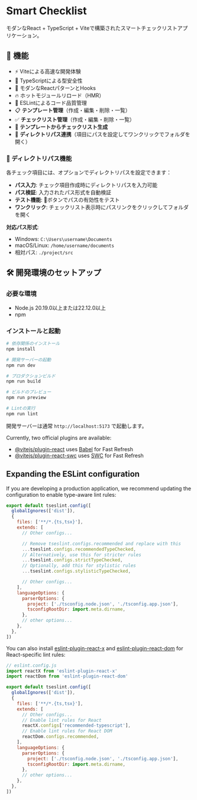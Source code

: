 # Smart Checklist

モダンなReact + TypeScript + Viteで構築されたスマートチェックリストアプリケーション。

## 🚀 機能

- ⚡ Viteによる高速な開発体験
- 📝 TypeScriptによる型安全性
- 🎨 モダンなReactパターンとHooks
- 🔥 ホットモジュールリロード（HMR）
- 📏 ESLintによるコード品質管理
- 📋 **テンプレート管理**（作成・編集・削除・一覧）
- ✅ **チェックリスト管理**（作成・編集・削除・一覧）
- 🔄 **テンプレートからチェックリスト生成**
- 📁 **ディレクトリパス連携**（項目にパスを設定してワンクリックでフォルダを開く）

### 📁 ディレクトリパス機能

各チェック項目には、オプションでディレクトリパスを設定できます：

- **パス入力**: チェック項目作成時にディレクトリパスを入力可能
- **パス検証**: 入力されたパス形式を自動検証
- **テスト機能**: 📁ボタンでパスの有効性をテスト
- **ワンクリック**: チェックリスト表示時にパスリンクをクリックしてフォルダを開く

**対応パス形式**:
- Windows: `C:\Users\username\Documents`
- macOS/Linux: `/home/username/documents`
- 相対パス: `./project/src`

## 🛠️ 開発環境のセットアップ

### 必要な環境
- Node.js 20.19.0以上または22.12.0以上
- npm

### インストールと起動

```bash
# 依存関係のインストール
npm install

# 開発サーバーの起動
npm run dev

# プロダクションビルド
npm run build

# ビルドのプレビュー
npm run preview

# Lintの実行
npm run lint
```

開発サーバーは通常 `http://localhost:5173` で起動します。

Currently, two official plugins are available:

- [@vitejs/plugin-react](https://github.com/vitejs/vite-plugin-react/blob/main/packages/plugin-react) uses [Babel](https://babeljs.io/) for Fast Refresh
- [@vitejs/plugin-react-swc](https://github.com/vitejs/vite-plugin-react/blob/main/packages/plugin-react-swc) uses [SWC](https://swc.rs/) for Fast Refresh

## Expanding the ESLint configuration

If you are developing a production application, we recommend updating the configuration to enable type-aware lint rules:

```js
export default tseslint.config([
  globalIgnores(['dist']),
  {
    files: ['**/*.{ts,tsx}'],
    extends: [
      // Other configs...

      // Remove tseslint.configs.recommended and replace with this
      ...tseslint.configs.recommendedTypeChecked,
      // Alternatively, use this for stricter rules
      ...tseslint.configs.strictTypeChecked,
      // Optionally, add this for stylistic rules
      ...tseslint.configs.stylisticTypeChecked,

      // Other configs...
    ],
    languageOptions: {
      parserOptions: {
        project: ['./tsconfig.node.json', './tsconfig.app.json'],
        tsconfigRootDir: import.meta.dirname,
      },
      // other options...
    },
  },
])
```

You can also install [eslint-plugin-react-x](https://github.com/Rel1cx/eslint-react/tree/main/packages/plugins/eslint-plugin-react-x) and [eslint-plugin-react-dom](https://github.com/Rel1cx/eslint-react/tree/main/packages/plugins/eslint-plugin-react-dom) for React-specific lint rules:

```js
// eslint.config.js
import reactX from 'eslint-plugin-react-x'
import reactDom from 'eslint-plugin-react-dom'

export default tseslint.config([
  globalIgnores(['dist']),
  {
    files: ['**/*.{ts,tsx}'],
    extends: [
      // Other configs...
      // Enable lint rules for React
      reactX.configs['recommended-typescript'],
      // Enable lint rules for React DOM
      reactDom.configs.recommended,
    ],
    languageOptions: {
      parserOptions: {
        project: ['./tsconfig.node.json', './tsconfig.app.json'],
        tsconfigRootDir: import.meta.dirname,
      },
      // other options...
    },
  },
])
```

